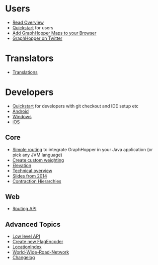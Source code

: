 # Users

 * [Read Overview](http://graphhopper.com/#overview)
 * [Quickstart](./web/quickstart.md) for users
 * [Add GraphHopper Maps to your Browser](./web/open-search.md)
 * [GraphHopper on Twitter](https://twitter.com/graphhopper)

# Translators

* [Translations](./core/translations.md)


# Developers

 * [Quickstart](./core/quickstart-from-source.md) for developers with git checkout and IDE setup etc
 * [Android](./android/index.md)
 * [Windows](./core/windows-setup.md)
 * [iOS](https://github.com/graphhopper/graphhopper-ios/)

## Core

 * [Simple routing](./core/routing.md) to integrate GraphHopper in your Java application (or pick any JVM language)
 * [Create custom weighting](./core/weighting.md)
 * [Elevation](./core/elevation.md)
 * [Technical overview](./core/technical.md)
 * [Slides from 2014](http://graphhopper.com/public/slides/)
 * [Contraction Hierarchies](./core/ch.md)

## Web

 * [Routing API](./web/api-doc.md)
 
## Advanced Topics

 * [Low level API](./core/low-level-api.md)
 * [Create new FlagEncoder](./core/create-new-flagencoder.md)
 * [LocationIndex](./core/location-index.md)
 * [World-Wide-Road-Network](./core/world-wide.md)
 * [Changelog](https://github.com/graphhopper/graphhopper/blob/master/core/files/changelog.txt)
